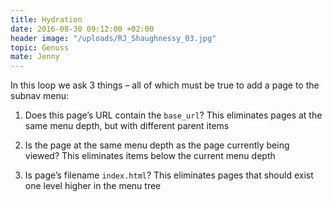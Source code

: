 ```yaml
---
title: Hydration
date: 2016-08-30 09:12:00 +02:00
header image: "/uploads/RJ_Shaughnessy_03.jpg"
topic: Genuss
mate: Jenny
---
```


In this loop we ask 3 things – all of which must be true to add a page to the subnav menu:

1. Does this page’s URL contain the `base_url`? This eliminates pages at the same menu depth, but with different parent items

2. Is the page at the same menu depth as the page currently being viewed? This eliminates items below the current menu depth

3. Is page’s filename `index.html`? This eliminates pages that should exist one level higher in the menu tree